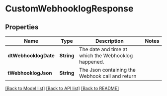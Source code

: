 # CustomWebhooklogResponse

## Properties
Name | Type | Description | Notes
------------ | ------------- | ------------- | -------------
**dtWebhooklogDate** | **String** | The date and time at which the Webhooklog happened. | 
**tWebhooklogJson** | **String** | The Json containing the Webhook call and return | 

[[Back to Model list]](../README.md#documentation-for-models) [[Back to API list]](../README.md#documentation-for-api-endpoints) [[Back to README]](../README.md)


